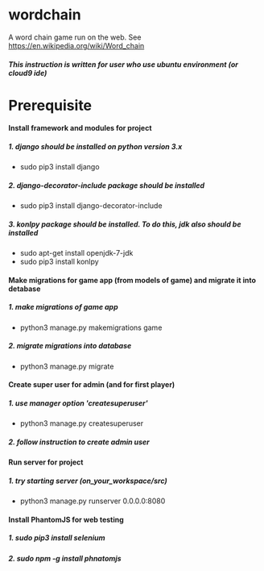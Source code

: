 # wordchain
A word chain game run on the web. See https://en.wikipedia.org/wiki/Word_chain

##### This instruction is written for user who use ubuntu environment (or cloud9 ide)

# Prerequisite
#### Install framework and modules for project
##### 1. django should be installed on python version 3.x
  * sudo pip3 install django

##### 2. django-decorator-include package should be installed
  * sudo pip3 install django-decorator-include

##### 3. konlpy package should be installed. To do this, jdk also should be installed
  * sudo apt-get install openjdk-7-jdk
  * sudo pip3 install konlpy

#### Make migrations for game app (from models of game) and migrate it into detabase
##### 1. make migrations of game app
  * python3 manage.py makemigrations game

##### 2. migrate migrations into database
  * python3 manage.py migrate

#### Create super user for admin (and for first player)
##### 1. use manager option 'createsuperuser'
  * python3 manage.py createsuperuser

##### 2. follow instruction to create admin user

#### Run server for project
##### 1. try starting server (on_your_workspace/src)
  * python3 manage.py runserver 0.0.0.0:8080

#### Install PhantomJS for web testing
##### 1. sudo pip3 install selenium
##### 2. sudo npm -g install phnatomjs
